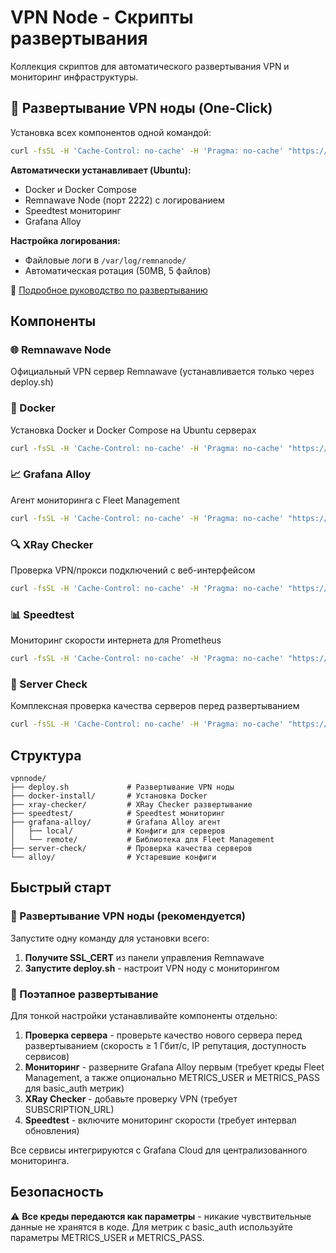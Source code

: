 # VPN Node - Скрипты развертывания

Коллекция скриптов для автоматического развертывания VPN и мониторинг инфраструктуры.

## 🚀 Развертывание VPN ноды (One-Click)

Установка всех компонентов одной командой:
```bash
curl -fsSL -H 'Cache-Control: no-cache' -H 'Pragma: no-cache' "https://raw.githubusercontent.com/Beniamiiin/vpnnode/refs/heads/master/deploy.sh?nocache=$(uuidgen)" | sudo bash -s {SSL_CERT} {SPEEDTEST_SERVERS} {FLEET_URL} {FLEET_USERNAME} {FLEET_PASSWORD} {METRICS_USER} {METRICS_PASS}
```

**Автоматически устанавливает (Ubuntu):**
- Docker и Docker Compose
- Remnawave Node (порт 2222) с логированием
- Speedtest мониторинг
- Grafana Alloy

**Настройка логирования:**
- Файловые логи в `/var/log/remnanode/`
- Автоматическая ротация (50MB, 5 файлов)

📖 [Подробное руководство по развертыванию](DEPLOY.md)

## Компоненты

### 🌐 Remnawave Node
Официальный VPN сервер Remnawave (устанавливается только через deploy.sh)

### 🐳 Docker
Установка Docker и Docker Compose на Ubuntu серверах
```bash
curl -fsSL -H 'Cache-Control: no-cache' -H 'Pragma: no-cache' "https://raw.githubusercontent.com/Beniamiiin/vpnnode/master/docker-install/run.sh" | sudo bash
```

### 📈 Grafana Alloy
Агент мониторинга с Fleet Management
```bash
curl -fsSL -H 'Cache-Control: no-cache' -H 'Pragma: no-cache' "https://raw.githubusercontent.com/Beniamiiin/vpnnode/refs/heads/master/grafana-alloy/run.sh?nocache=$(uuidgen)" | sudo bash -s {FLEET_URL} {FLEET_USERNAME} {FLEET_PASSWORD} {METRICS_USER} {METRICS_PASS}
```

### 🔍 XRay Checker
Проверка VPN/прокси подключений с веб-интерфейсом
```bash
curl -fsSL -H 'Cache-Control: no-cache' -H 'Pragma: no-cache' "https://raw.githubusercontent.com/Beniamiiin/vpnnode/refs/heads/master/xray-checker/run.sh?nocache=$(uuidgen)" | bash -s {SUBSCRIPTION_URL}
```

### 📊 Speedtest
Мониторинг скорости интернета для Prometheus
```bash
curl -fsSL -H 'Cache-Control: no-cache' -H 'Pragma: no-cache' "https://raw.githubusercontent.com/Beniamiiin/vpnnode/refs/heads/master/speedtest/run.sh?nocache=$(uuidgen)" | bash -s {UPDATE_INTERVAL} {SERVER_IDS}
```

### 🏥 Server Check
Комплексная проверка качества серверов перед развертыванием
```bash
curl -fsSL -H 'Cache-Control: no-cache' -H 'Pragma: no-cache' "https://raw.githubusercontent.com/Beniamiiin/vpnnode/refs/heads/master/server-check/run.sh?nocache=$(uuidgen)" | bash -s {LANGUAGE}
```

## Структура

```
vpnnode/
├── deploy.sh             # Развертывание VPN ноды
├── docker-install/       # Установка Docker
├── xray-checker/         # XRay Checker развертывание
├── speedtest/            # Speedtest мониторинг  
├── grafana-alloy/        # Grafana Alloy агент
│   ├── local/            # Конфиги для серверов
│   └── remote/           # Библиотека для Fleet Management
├── server-check/         # Проверка качества серверов
└── alloy/                # Устаревшие конфиги
```

## Быстрый старт

### 🚀 Развертывание VPN ноды (рекомендуется)
Запустите одну команду для установки всего:
1. **Получите SSL_CERT** из панели управления Remnawave
2. **Запустите deploy.sh** - настроит VPN ноду с мониторингом

### 🔧 Поэтапное развертывание
Для тонкой настройки устанавливайте компоненты отдельно:
1. **Проверка сервера** - проверьте качество нового сервера перед развертыванием (скорость ≥ 1 Гбит/с, IP репутация, доступность сервисов)
2. **Мониторинг** - разверните Grafana Alloy первым (требует креды Fleet Management, а также опционально METRICS_USER и METRICS_PASS для basic_auth метрик)
3. **XRay Checker** - добавьте проверку VPN (требует SUBSCRIPTION_URL)
4. **Speedtest** - включите мониторинг скорости (требует интервал обновления)

Все сервисы интегрируются с Grafana Cloud для централизованного мониторинга.

## Безопасность

⚠️ **Все креды передаются как параметры** - никакие чувствительные данные не хранятся в коде. Для метрик с basic_auth используйте параметры METRICS_USER и METRICS_PASS.
